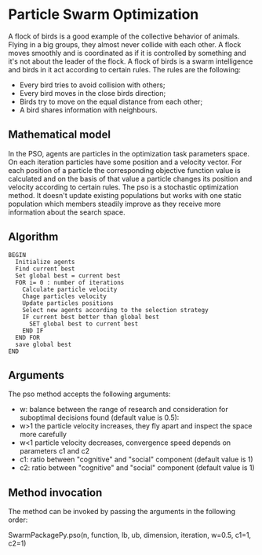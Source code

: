 # Particle Swarm Optimization
A flock of birds is a good example of the collective behavior of animals. Flying in a big groups, they almost never collide with each other. A flock moves smoothly and is coordinated as if it is controlled by something and it's not about the leader of the flock. A flock of birds is a swarm intelligence and birds in it act according to certain rules.
The rules are the following:

- Every bird tries to avoid collision with others;
- Every bird moves in the close birds direction;
- Birds try to move on the equal distance from each other;
- A bird shares information with neighbours.

## Mathematical model
In the PSO, agents are particles in the optimization task parameters space. On each iteration particles have some position and a velocity vector. For each position of a particle the corresponding objective function value is calculated and on the basis of that value a particle changes its position and velocity according to certain rules. The pso is a stochastic optimization method. It doesn't update existing populations but works with one static population which members steadily improve as they receive more information about the search space.

## Algorithm
```
BEGIN
  Initialize agents
  Find current best
  Set global best = current best
  FOR i= 0 : number of iterations
    Calculate particle velocity
    Chage particles velocity
    Update particles positions
    Select new agents according to the selection strategy
    IF current best better than global best
      SET global best to current best
    END IF
  END FOR
  save global best
END
```

## Arguments
The pso method accepts the following arguments:

- w: balance between the range of research and consideration for suboptimal decisions found (default value is 0.5):
- w>1 the particle velocity increases, they fly apart and inspect the space more carefully 
- w<1 particle velocity decreases, convergence speed depends on parameters c1 and c2
- c1: ratio between "cognitive" and "social" component (default value is 1)
- c2: ratio between "cognitive" and "social" component (default value is 1)

## Method invocation
The method can be invoked by passing the arguments in the following order:

SwarmPackagePy.pso(n, function, lb, ub, dimension, iteration, w=0.5, c1=1, c2=1)